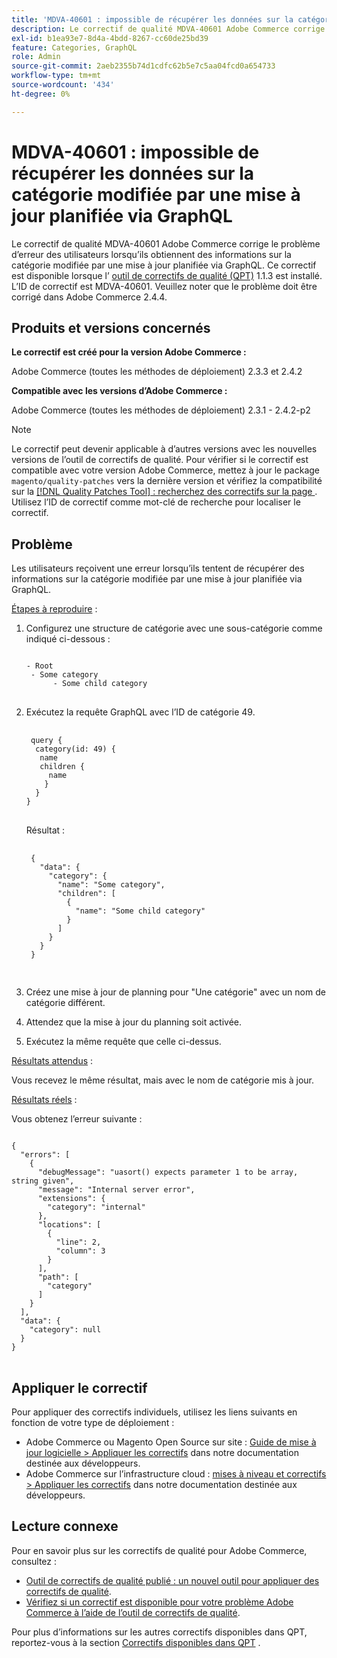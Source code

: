 ```yaml
---
title: 'MDVA-40601 : impossible de récupérer les données sur la catégorie modifiée par une mise à jour planifiée via GraphQL'
description: Le correctif de qualité MDVA-40601 Adobe Commerce corrige le problème d’erreur des utilisateurs lorsqu’ils obtiennent des informations sur la catégorie modifiée par une mise à jour planifiée via GraphQL. Ce correctif est disponible lorsque l’[outil de correctifs de qualité (QPT)](https://experienceleague.adobe.com/en/docs/commerce-operations/upgrade-guide/patches/overview) 1.1.3 est installé. L’ID de correctif est MDVA-40601. Veuillez noter que le problème doit être corrigé dans Adobe Commerce 2.4.4.
exl-id: b1ea93e7-8d4a-4bdd-8267-cc60de25bd39
feature: Categories, GraphQL
role: Admin
source-git-commit: 2aeb2355b74d1cdfc62b5e7c5aa04fcd0a654733
workflow-type: tm+mt
source-wordcount: '434'
ht-degree: 0%

---
```


# MDVA-40601 : impossible de récupérer les données sur la catégorie modifiée par une mise à jour planifiée via GraphQL

Le correctif de qualité MDVA-40601 Adobe Commerce corrige le problème d’erreur des utilisateurs lorsqu’ils obtiennent des informations sur la catégorie modifiée par une mise à jour planifiée via GraphQL. Ce correctif est disponible lorsque l’ [outil de correctifs de qualité (QPT)](https://experienceleague.adobe.com/en/docs/commerce-operations/upgrade-guide/patches/overview) 1.1.3 est installé. L’ID de correctif est MDVA-40601. Veuillez noter que le problème doit être corrigé dans Adobe Commerce 2.4.4.

## Produits et versions concernés

**Le correctif est créé pour la version Adobe Commerce :**

Adobe Commerce (toutes les méthodes de déploiement) 2.3.3 et 2.4.2

**Compatible avec les versions d’Adobe Commerce :**

Adobe Commerce (toutes les méthodes de déploiement) 2.3.1 - 2.4.2-p2

>[!NOTE]
>
>Le correctif peut devenir applicable à d’autres versions avec les nouvelles versions de l’outil de correctifs de qualité. Pour vérifier si le correctif est compatible avec votre version Adobe Commerce, mettez à jour le package `magento/quality-patches` vers la dernière version et vérifiez la compatibilité sur la [[!DNL Quality Patches Tool] : recherchez des correctifs sur la page ](https://experienceleague.adobe.com/tools/commerce-quality-patches/index.html). Utilisez l’ID de correctif comme mot-clé de recherche pour localiser le correctif.

## Problème

Les utilisateurs reçoivent une erreur lorsqu’ils tentent de récupérer des informations sur la catégorie modifiée par une mise à jour planifiée via GraphQL.

<u>Étapes à reproduire</u> :

1. Configurez une structure de catégorie avec une sous-catégorie comme indiqué ci-dessous :

   <pre>
   <code class="language-graphql">
   - Root
    - Some category
         - Some child category
   </code>
   </pre>

1. Exécutez la requête GraphQL avec l’ID de catégorie 49.

   <pre>
    <code class="language-graphql">
    query {
     category(id: 49) {
      name
      children {
        name
       }
     }
   }
   </code>
   </pre>

   Résultat :

   <pre>
    <code class="language-graphql">
    {
      "data": {
        "category": {
          "name": "Some category",
          "children": [
            {
              "name": "Some child category"
            }
          ]
        }
      }
    }
    </code>
    </pre>

1. Créez une mise à jour de planning pour &quot;Une catégorie&quot; avec un nom de catégorie différent.
1. Attendez que la mise à jour du planning soit activée.
1. Exécutez la même requête que celle ci-dessus.

<u>Résultats attendus</u> :

Vous recevez le même résultat, mais avec le nom de catégorie mis à jour.

<u>Résultats réels</u> :

Vous obtenez l’erreur suivante :

<pre>
<code class="language-graphql">
{
  "errors": [
    {
      "debugMessage": "uasort() expects parameter 1 to be array, string given",
      "message": "Internal server error",
      "extensions": {
        "category": "internal"
      },
      "locations": [
        {
          "line": 2,
          "column": 3
        }
      ],
      "path": [
        "category"
      ]
    }
  ],
  "data": {
    "category": null
  }
}
</code>
</pre>

## Appliquer le correctif

Pour appliquer des correctifs individuels, utilisez les liens suivants en fonction de votre type de déploiement :

* Adobe Commerce ou Magento Open Source sur site : [Guide de mise à jour logicielle > Appliquer les correctifs](https://experienceleague.adobe.com/en/docs/commerce-operations/tools/quality-patches-tool/usage) dans notre documentation destinée aux développeurs.
* Adobe Commerce sur l’infrastructure cloud : [mises à niveau et correctifs > Appliquer les correctifs](https://experienceleague.adobe.com/en/docs/commerce-cloud-service/user-guide/develop/upgrade/apply-patches) dans notre documentation destinée aux développeurs.

## Lecture connexe

Pour en savoir plus sur les correctifs de qualité pour Adobe Commerce, consultez :

* [Outil de correctifs de qualité publié : un nouvel outil pour appliquer des correctifs de qualité](/help/announcements/adobe-commerce-announcements/magento-quality-patches-released-new-tool-to-self-serve-quality-patches.md).
* [Vérifiez si un correctif est disponible pour votre problème Adobe Commerce à l’aide de l’outil de correctifs de qualité](/help/support-tools/patches-available-in-qpt-tool/check-patch-for-magento-issue-with-magento-quality-patches.md).

Pour plus d’informations sur les autres correctifs disponibles dans QPT, reportez-vous à la section [Correctifs disponibles dans QPT](https://support.magento.com/hc/en-us/sections/360010506631-Patches-available-in-QPT-tool-) .
